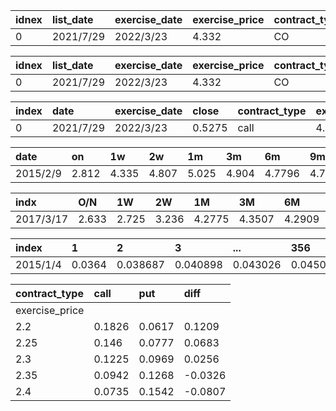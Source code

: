 <!--
 * @Author: hugo2046 shen.lan123@gmail.com
 * @Date: 2022-05-27 14:21:01
 * @LastEditors: hugo2046 shen.lan123@gmail.com
 * @LastEditTime: 2022-05-30 20:54:22
 * @FilePath: \visualization_stock_markete:\WorkSpace\Quantitative-analysis\C-择时类\C-VIX中国版VIX编制手册\test.md
 * @Description: 这是默认设置,请设置`customMade`, 打开koroFileHeader查看配置 进行设置: https://github.com/OBKoro1/koro1FileHeader/wiki/%E9%85%8D%E7%BD%AE
-->


| idnex | list_date | exercise_date | exercise_price | contract_type | code          |
| :---- | :-------- | :------------ | :------------- | :------------ | :------------ |
| 0     | 2021/7/29 | 2022/3/23     | 4.332          | CO            | 10003549.XSHG |

| idnex | list_date | exercise_date | exercise_price | contract_type | code          |
| :---- | :-------- | :------------ | :------------- | :------------ | :------------ |
| 0     | 2021/7/29 | 2022/3/23     | 4.332          | CO            | 10003549.XSHG |


| index | date      | exercise_date | close  | contract_type | exercise_price | maturity |
| :---- | :-------- | :------------ | :----- | :------------ | :------------- | :------- |
| 0     | 2021/7/29 | 2022/3/23     | 0.5275 | call          | 4.332          | 0.649315 |


| date     | on    | 1w    | 2w    | 1m    | 3m    | 6m     | 9m     | 1y    |
| :------- | :---- | :---- | :---- | :---- | :---- | :----- | :----- | :---- |
| 2015/2/9 | 2.812 | 4.335 | 4.807 | 5.025 | 4.904 | 4.7796 | 4.7538 | 4.779 |


| indx      | O/N   | 1W    | 2W    | 1M     | 3M     | 6M     | 9M    | 1Y     |
| :-------- | :---- | :---- | :---- | :----- | :----- | :----- | :---- | :----- |
| 2017/3/17 | 2.633 | 2.725 | 3.236 | 4.2775 | 4.3507 | 4.2909 | 4.134 | 4.1246 |

| index    | 1      | 2        | 3        | ...      | 356      | 357   | 358     | 360      |
| :------- | :----- | :------- | :------- | :------- | :------- | :---- | :------ | :------- |
| 2015/1/4 | 0.0364 | 0.038687 | 0.040898 | 0.043026 | 0.045063 | 0.047 | 0.04883 | 0.050544 |



| contract_type  | call   | put    | diff    |
| :------------- | :----- | :----- | :------ |
| exercise_price |        |        |         |
| 2.2            | 0.1826 | 0.0617 | 0.1209  |
| 2.25           | 0.146  | 0.0777 | 0.0683  |
| 2.3            | 0.1225 | 0.0969 | 0.0256  |
| 2.35           | 0.0942 | 0.1268 | -0.0326 |
| 2.4            | 0.0735 | 0.1542 | -0.0807 |